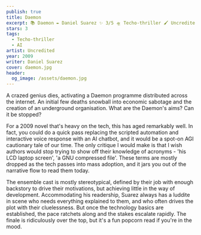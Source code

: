 ```yaml
---
publish: true
title: Daemon
excerpt: 📚 Daemon ✒️ Daniel Suarez ✨ 3/5 🛸 Techo-thriller 🖌️ Uncredited
stars: 3
tags:
  - Techo-thriller
  - AI
artist: Uncredited
year: 2009
writer: Daniel Suarez
cover: daemon.jpg
header:
  og_image: /assets/daemon.jpg
---
```

A crazed genius dies, activating a Daemon programme distributed across the internet. An initial few deaths snowball into economic sabotage and the creation of an underground organisation. What are the Daemon's aims? Can it be stopped?

For a 2009 novel that's heavy on the tech, this has aged remarkably well. In fact, you could do a quick pass replacing the scripted automation and interactive voice response with an AI chatbot, and it would be a spot-on AGI cautionary tale of our time. The only critique I would make is that I wish authors would stop trying to show off their knowledge of acronyms - 'his LCD laptop screen', 'a GNU compressed file'. These terms are mostly dropped as the tech passes into mass adoption, and it jars you out of the narrative flow to read them today.

The ensemble cast is mostly stereotypical, defined by their job with enough backstory to drive their motivations, but achieving little in the way of development. Accommodating his readership, Suarez always has a luddite in scene who needs everything explained to them, and who often drives the plot with their cluelessness. But once the technology basics are established, the pace ratchets along and the stakes escalate rapidly. The finale is ridiculously over the top, but it's a fun popcorn read if you're in the mood.